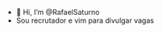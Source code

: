 - 👋 Hi, I’m @RafaelSaturno
- Sou recrutador e vim para divulgar vagas

<!---
RafaelSaturno/RafaelSaturno is a ✨ special ✨ repository because its `README.md` (this file) appears on your GitHub profile.
You can click the Preview link to take a look at your changes.
--->

